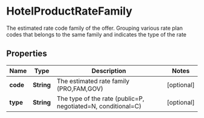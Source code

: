 

# HotelProductRateFamily

The estimated rate code family of the offer. Grouping various rate plan codes that belongs to the same family and indicates the type of the rate

## Properties

| Name | Type | Description | Notes |
|------------ | ------------- | ------------- | -------------|
|**code** | **String** | The estimated rate family (PRO,FAM,GOV) |  [optional] |
|**type** | **String** | The type of the rate (public&#x3D;P, negotiated&#x3D;N, conditional&#x3D;C) |  [optional] |




